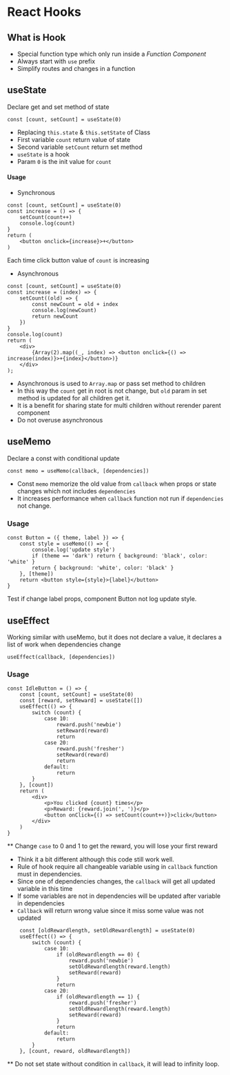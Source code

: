 # React Hooks

## What is Hook

- Special function type which only run inside a *Function Component*
- Always start with `use` prefix
- Simplify routes and changes in a function

## useState

Declare get and set method of state

```tsx
const [count, setCount] = useState(0)
```

- Replacing `this.state` & `this.setState` of Class
- First variable `count` return value of state
- Second variable `setCount` return set method
- `useState` is a hook
- Param `0` is the init value for `count`

#### Usage

- Synchronous

```tsx
const [count, setCount] = useState(0)
const increase = () => {
    setCount(count++)
    console.log(count)
}
return (
    <button onclick={increase}>+</button>
)
```

Each time click button value of `count` is increasing

- Asynchronous

```tsx
const [count, setCount] = useState(0)
const increase = (index) => {
    setCount((old) => {
        const newCount = old + index
        console.log(newCount)
        return newCount
    })
}
console.log(count)
return (
    <div>
        {Array(2).map((_, index) => <button onclick={() => increase(index)}>+{index}</button>)}
    </div>
);
```

- Asynchronous is used to `Array.map` or pass set method to children
- In this way the `count` get in root is not change, but `old` param in set method is updated for all children get it.
- It is a benefit for sharing state for multi children without rerender parent component
- Do not overuse asynchronous

## useMemo

Declare a const with conditional update

```tsx
const memo = useMemo(callback, [dependencies])
```

- Const `memo` memorize the old value from `callback` when props or state changes which not 
includes `dependencies`
- It increases performance when `callback` function not run if `dependencies` not change.

### Usage

```tsx
const Button = ({ theme, label }) => {
    const style = useMemo(() => {
        console.log('update style')
        if (theme == 'dark') return { background: 'black', color: 'white' }
        return { background: 'white', color: 'black' }
    }, [theme])
    return <button style={style}>{label}</button>
}
```

Test if change label props, component Button not log update style.

## useEffect

Working similar with useMemo, but it does not declare a value, it declares a list of work when dependencies change

```tsx
useEffect(callback, [dependencies])
```

### Usage

```tsx
const IdleButton = () => {
    const [count, setCount] = useState(0)
    const [reward, setReward] = useState([])
    useEffect(() => {
        switch (count) {
            case 10:
                reward.push('newbie')
                setReward(reward)
                return
            case 20:
                reward.push('fresher')
                setReward(reward)
                return
            default:
                return
        }
    }, [count])
    return (
        <div>
            <p>You clicked {count} times</p>
            <p>Reward: {reward.join(', ')}</p>
            <button onClick={() => setCount(count++)}>click</button>
        </div>
    )
}
```

** Change `case` to 0 and 1 to get the reward, you will lose your first reward

- Think it a bit different although this code still work well.
- Rule of hook require all changeable variable using in `callback` function must in dependencies.
- Since one of dependencies changes, the `callback` will get all updated variable in this time 
- If some variables are not in dependencies will be updated after variable in dependencies
- `Callback` will return wrong value since it miss some value was not updated

```tsx
    const [oldRewardlength, setOldRewardlength] = useState(0)
    useEffect(() => {
        switch (count) {
            case 10:
                if (oldRewardlength == 0) {
                    reward.push('newbie')
                    setOldRewardlength(reward.length)
                    setReward(reward)
                }
                return
            case 20:
                if (oldRewardlength == 1) {
                    reward.push('fresher')
                    setOldRewardlength(reward.length)
                    setReward(reward)
                }
                return
            default:
                return
        }
    }, [count, reward, oldRewardlength])
```

** Do not set state without condition in `callback`, it will lead to infinity loop.
